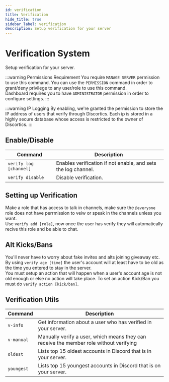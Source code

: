```yaml
---
id: verification
title: Verification
hide_title: true
sidebar_label: verification
description: Setup verification for your server
---
```


# Verification System
Setup verification for your server.

:::warning Permissions Requirement
You require `MANAGE SERVER` permission to use this command. You can use the `PERMISSION` command in order to grant/deny privilege to any user/role to use this command.<br>
Dashboard requires you to have `ADMINISTRATOR` permission in order to configure settings.
:::

:::warning IP Logging
By enabling, we're granted the permission to store the IP address of users that verify through Discortics. Each ip is stored in a highly secure database whose access is restricted to the owner of Discortics.
:::

## Enable/Disable

  | Command | Description |
  |--------|------------|
  |`verify log [channel]` | Enables verification if not enable, and sets the log channel.|
  |`verify disable` | Disable verification.|

## Setting up Verification
Make a role that has access to talk in channels, make sure the `@everyone` role does not have perrmission to veiw or speak in the channels unless you want.<br>
Use `verify add [role]`, now once the user has verify they will automatically recive this role and be able to chat.

## Alt Kicks/Bans
You'll never have to worry about fake invites and alts joining giveaway etc. By using `verify age [time]` the user's account will at least have to be old as the time you entered to stay in the server.<br>
You must setup an action that will happen when a user's account age is not old enough or else no action will take place. To set an action Kick/Ban you must do `verify action [kick/ban]`.

## Verification Utils

  | Command | Description |
  |--------|------------|
  |`v-info` | Get information about a user who has verified in your server.|
  |`v-manual` | Manually verify a user, which means they can receive the member role without verifying|
  |`oldest` | Lists top 15 oldest accounts in Discord that is in your server.|
  |`youngest` | Lists top 15 youngest accounts in Discord that is on your server.|
